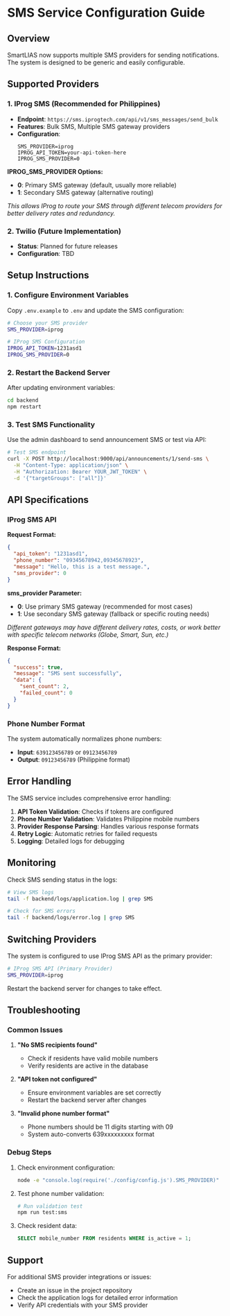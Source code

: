 # SMS Service Configuration Guide

## Overview
SmartLIAS now supports multiple SMS providers for sending notifications. The system is designed to be generic and easily configurable.

## Supported Providers

### 1. IProg SMS (Recommended for Philippines)
- **Endpoint**: `https://sms.iprogtech.com/api/v1/sms_messages/send_bulk`
- **Features**: Bulk SMS, Multiple SMS gateway providers
- **Configuration**:
  ```env
  SMS_PROVIDER=iprog
  IPROG_API_TOKEN=your-api-token-here
  IPROG_SMS_PROVIDER=0
  ```

**IPROG_SMS_PROVIDER Options:**
- **0**: Primary SMS gateway (default, usually more reliable)
- **1**: Secondary SMS gateway (alternative routing)

*This allows IProg to route your SMS through different telecom providers for better delivery rates and redundancy.*

### 2. Twilio (Future Implementation)
- **Status**: Planned for future releases
- **Configuration**: TBD

## Setup Instructions

### 1. Configure Environment Variables

Copy `.env.example` to `.env` and update the SMS configuration:

```bash
# Choose your SMS provider
SMS_PROVIDER=iprog

# IProg SMS Configuration
IPROG_API_TOKEN=1231asd1
IPROG_SMS_PROVIDER=0
```

### 2. Restart the Backend Server

After updating environment variables:

```bash
cd backend
npm restart
```

### 3. Test SMS Functionality

Use the admin dashboard to send announcement SMS or test via API:

```bash
# Test SMS endpoint
curl -X POST http://localhost:9000/api/announcements/1/send-sms \
  -H "Content-Type: application/json" \
  -H "Authorization: Bearer YOUR_JWT_TOKEN" \
  -d '{"targetGroups": ["all"]}'
```

## API Specifications

### IProg SMS API

**Request Format:**
```json
{
  "api_token": "1231asd1",
  "phone_number": "09345678942,09345678923",
  "message": "Hello, this is a test message.",
  "sms_provider": 0
}
```

**sms_provider Parameter:**
- **0**: Use primary SMS gateway (recommended for most cases)
- **1**: Use secondary SMS gateway (fallback or specific routing needs)

*Different gateways may have different delivery rates, costs, or work better with specific telecom networks (Globe, Smart, Sun, etc.)*

**Response Format:**
```json
{
  "success": true,
  "message": "SMS sent successfully",
  "data": {
    "sent_count": 2,
    "failed_count": 0
  }
}
```

### Phone Number Format

The system automatically normalizes phone numbers:
- **Input**: `639123456789` or `09123456789`
- **Output**: `09123456789` (Philippine format)

## Error Handling

The SMS service includes comprehensive error handling:

1. **API Token Validation**: Checks if tokens are configured
2. **Phone Number Validation**: Validates Philippine mobile numbers
3. **Provider Response Parsing**: Handles various response formats
4. **Retry Logic**: Automatic retries for failed requests
5. **Logging**: Detailed logs for debugging

## Monitoring

Check SMS sending status in the logs:

```bash
# View SMS logs
tail -f backend/logs/application.log | grep SMS

# Check for SMS errors
tail -f backend/logs/error.log | grep SMS
```

## Switching Providers
The system is configured to use IProg SMS API as the primary provider:

```bash
# IProg SMS API (Primary Provider)
SMS_PROVIDER=iprog
```

Restart the backend server for changes to take effect.

## Troubleshooting

### Common Issues

1. **"No SMS recipients found"**
   - Check if residents have valid mobile numbers
   - Verify residents are active in the database

2. **"API token not configured"**
   - Ensure environment variables are set correctly
   - Restart the backend server after changes

3. **"Invalid phone number format"**
   - Phone numbers should be 11 digits starting with 09
   - System auto-converts 639xxxxxxxxx format

### Debug Steps

1. Check environment configuration:
   ```bash
   node -e "console.log(require('./config/config.js').SMS_PROVIDER)"
   ```

2. Test phone number validation:
   ```bash
   # Run validation test
   npm run test:sms
   ```

3. Check resident data:
   ```sql
   SELECT mobile_number FROM residents WHERE is_active = 1;
   ```

## Support

For additional SMS provider integrations or issues:
- Create an issue in the project repository
- Check the application logs for detailed error information
- Verify API credentials with your SMS provider
